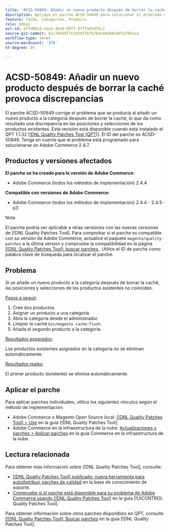 ```yaml
---
title: 'ACSD-50849: Añadir un nuevo producto después de borrar la caché provoca discrepancias'
description: Aplique el parche ACSD-50849 para solucionar el problema de Adobe Commerce donde, al añadir un nuevo producto a la categoría después de borrar la caché, no coinciden las posiciones y selecciones de los productos existentes.
feature: Cache, Categories, Products
role: Admin
exl-id: e7fd0614-eaa3-48ad-95ff-87f7ad3d76c1
source-git-commit: 81c78439f7c243437b7b76dc80560c847af95ace
workflow-type: tm+mt
source-wordcount: '378'
ht-degree: 0%

---
```


# ACSD-50849: Añadir un nuevo producto después de borrar la caché provoca discrepancias

El parche ACSD-50849 corrige el problema que se producía al añadir un nuevo producto a la categoría después de borrar la caché, lo que da como resultado una discrepancia en las posiciones y selecciones de los productos existentes. Esta revisión está disponible cuando está instalado el QPT 1.1.32 [[!DNL Quality Patches Tool (QPT)]](https://experienceleague.adobe.com/es/docs/commerce-knowledge-base/kb/announcements/commerce-announcements/magento-quality-patches-released-new-tool-to-self-serve-quality-patches). El ID del parche es ACSD-50849. Tenga en cuenta que el problema está programado para solucionarse en Adobe Commerce 2.4.7.

## Productos y versiones afectados

**El parche se ha creado para la versión de Adobe Commerce:**

* Adobe Commerce (todos los métodos de implementación) 2.4.4

**Compatible con versiones de Adobe Commerce:**

* Adobe Commerce (todos los métodos de implementación) 2.4.4 - 2.4.5-p3

>[!NOTE]
>
>El parche podría ser aplicable a otras versiones con las nuevas versiones de [!DNL Quality Patches Tool]. Para comprobar si el parche es compatible con su versión de Adobe Commerce, actualice el paquete `magento/quality-patches` a la última versión y compruebe la compatibilidad en la página [[!DNL Quality Patches Tool]: buscar parches ](https://experienceleague.adobe.com/tools/commerce-quality-patches/index.html?lang=es). Utilice el ID de parche como palabra clave de búsqueda para localizar el parche.

## Problema

Si se añade un nuevo producto a la categoría después de borrar la caché, las posiciones y selecciones de los productos existentes no coinciden.

<u>Pasos a seguir</u>:

1. Cree dos productos.
1. Asignar un producto a una categoría.
1. Abra la categoría desde el administrador.
1. Limpiar la caché `bin/magento cache:flush`.
1. Añada el segundo producto a la categoría.

<u>Resultados esperados</u>:

Los productos existentes asignados en la categoría no se eliminan automáticamente.

<u>Resultados reales</u>:

El primer producto (existente) se elimina automáticamente.

## Aplicar el parche

Para aplicar parches individuales, utilice los siguientes vínculos según el método de implementación:

* Adobe Commerce o Magento Open Source local: [[!DNL Quality Patches Tool] > Uso](/help/tools/quality-patches-tool/usage.md) en la guía [!DNL Quality Patches Tool].
* Adobe Commerce en la infraestructura de la nube: [Actualizaciones y parches > Aplicar parches](https://experienceleague.adobe.com/docs/commerce-cloud-service/user-guide/develop/upgrade/apply-patches.html?lang=es) en la guía Commerce en la infraestructura de la nube.

## Lectura relacionada

Para obtener más información sobre [!DNL Quality Patches Tool], consulte:

* [[!DNL Quality Patches Tool] publicado: nueva herramienta para autodistribuir parches de calidad](https://experienceleague.adobe.com/es/docs/commerce-knowledge-base/kb/announcements/commerce-announcements/magento-quality-patches-released-new-tool-to-self-serve-quality-patches) en la base de conocimiento de soporte.
* [Compruebe si el parche está disponible para su problema de Adobe Commerce usando [!DNL Quality Patches Tool]](/help/tools/quality-patches-tool/patches-available-in-qpt/check-patch-for-magento-issue-with-magento-quality-patches.md) en la guía [!UICONTROL Quality Patches Tool].


Para obtener información sobre otros parches disponibles en QPT, consulte [[!DNL Quality Patches Tool]: Buscar parches](https://experienceleague.adobe.com/tools/commerce-quality-patches/index.html?lang=es) en la guía [!DNL Quality Patches Tool].
